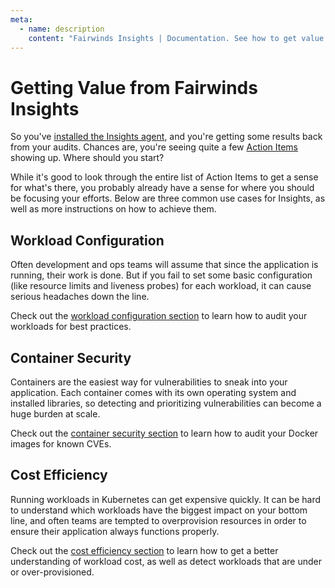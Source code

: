 ```yaml
---
meta:
  - name: description
    content: "Fairwinds Insights | Documentation. See how to get value from Fairwinds Insights. "
---
```

# Getting Value from Fairwinds Insights

So you've [installed the Insights agent](/run/agent/installation),
and you're getting some results
back from your audits. Chances are, you're seeing quite a few
[Action Items](/run/agent/action-items) showing up. Where should you start?

While it's good to look through the entire list of Action Items to get a sense for what's there,
you probably already have a sense for where you should be focusing your efforts. Below are
three common use cases for Insights, as well as more instructions on how to achieve them.

## Workload Configuration
Often development and ops teams will assume that since the application is running,
their work is done. But if you fail to set some basic configuration
(like resource limits and liveness probes) for each workload,
it can cause serious headaches down the line.

Check out the [workload configuration section](/first-steps/workload-configuration) to learn how to audit your
workloads for best practices.

## Container Security
Containers are the easiest way for vulnerabilities to sneak into your application. Each container
comes with its own operating system and installed libraries, so detecting and prioritizing vulnerabilities
can become a huge burden at scale.

Check out the [container security section](/first-steps/container-security) to learn how to audit your Docker
images for known CVEs.

## Cost Efficiency
Running workloads in Kubernetes can get expensive quickly. It can be hard to understand which
workloads have the biggest impact on your bottom line, and often teams are tempted to overprovision
resources in order to ensure their application always functions properly.

Check out the [cost efficiency section](/first-steps/cost-efficiency) to learn how to get a better understanding
of workload cost, as well as detect workloads that are under or over-provisioned.
